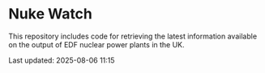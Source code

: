 # Nuke Watch

This repository includes code for retrieving the latest information available on the output of EDF nuclear power plants in the UK.

Last updated: 2025-08-06 11:15